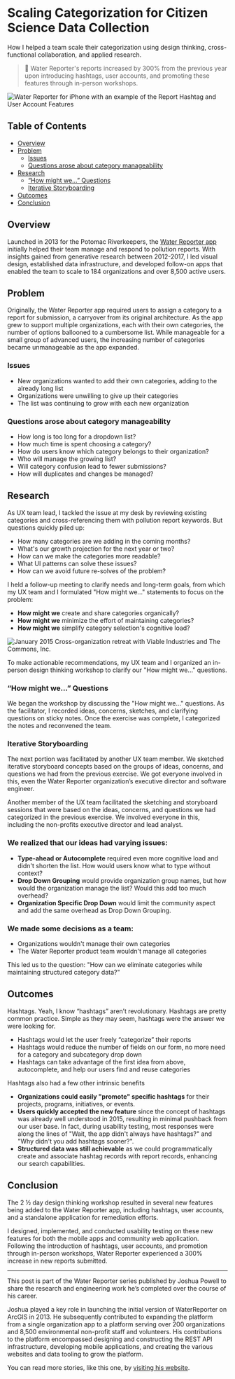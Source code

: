 # Scaling Categorization for Citizen Science Data Collection

How I helped a team scale their categorization using design thinking, cross-functional collaboration, and applied research.

> 🎯 Water Reporter's reports increased by 300% from the previous year upon introducing hashtags, user accounts, and promoting these features through in-person workshops.

![Water Reporter for iPhone with an example of the Report Hashtag and User Account Features](assets/images/WaterReporter-Hashtags.png)

## Table of Contents

  * [Overview](#overview)
  * [Problem](#problem)
    + [Issues](#issues)
    + [Questions arose about category manageability](#questions-arose-about-category-manageability)
  * [Research](#research)
    + [“How might we…” Questions](#-how-might-we---questions)
    + [Iterative Storyboarding](#iterative-storyboarding)
  * [Outcomes](#outcomes)
  * [Conclusion](#conclusion)
  
## Overview
Launched in 2013 for the Potomac Riverkeepers, the [Water Reporter app]((https://medium.com/@joshuaisaacpowell/launching-the-water-reporter-app-92365be4ffa4)) initially helped their team manage and respond to pollution reports. With insights gained from generative research between 2012-2017, I led visual design, established data infrastructure, and developed follow-on apps that enabled the team to scale to 184 organizations and over 8,500 active users.

## Problem
Originally, the Water Reporter app required users to assign a category to a report for submission, a carryover from its original architecture. As the app grew to support multiple organizations, each with their own categories, the number of options ballooned to a cumbersome list. While manageable for a small group of advanced users, the increasing number of categories became unmanageable as the app expanded.

### Issues
- New organizations wanted to add their own categories, adding to the already long list
- Organizations were unwilling to give up their categories
- The list was continuing to grow with each new organization

### Questions arose about category manageability
- How long is too long for a dropdown list?
- How much time is spent choosing a category?
- How do users know which category belongs to their organization?
- Who will manage the growing list?
- Will category confusion lead to fewer submissions?
- How will duplicates and changes be managed?

## Research

As UX team lead, I tackled the issue at my desk by reviewing existing categories and cross-referencing them with pollution report keywords. But questions quickly piled up:

- How many categories are we adding in the coming months?
- What's our growth projection for the next year or two?
- How can we make the categories more readable?
- What UI patterns can solve these issues?
- How can we avoid future re-solves of the problem?

I held a follow-up meeting to clarify needs and long-term goals, from which my UX team and I formulated "How might we..." statements to focus on the problem:

- **How might we** create and share categories organically?
- **How might we** minimize the effort of maintaining categories?
- **How might we** simplify category selection's cognitive load?

![January 2015 Cross-organization retreat with Viable Industries and The Commons, Inc.](assets/images/0*lYAGvj4IHgGQ21mQ.jpg)

To make actionable recommendations, my UX team and I organized an in-person design thinking workshop to clarify our "How might we..." questions.

### “How might we…” Questions
We began the workshop by discussing the "How might we..." questions. As the facilitator, I recorded ideas, concerns, sketches, and clarifying questions on sticky notes. Once the exercise was complete, I categorized the notes and reconvened the team.

### Iterative Storyboarding
The next portion was facilitated by another UX team member. We sketched iterative storyboard concepts based on the groups of ideas, concerns, and questions we had from the previous exercise. We got everyone involved in this, even the Water Reporter organization’s executive director and software engineer.

Another member of the UX team facilitated the sketching and storyboard sessions that were based on the ideas, concerns, and questions we had categorized in the previous exercise. We involved everyone in this, including the non-profits executive director and lead analyst.

### We realized that our ideas had varying issues:

- __Type-ahead or Autocomplete__ required even more cognitive load and didn't shorten the list. How would users know what to type without context?
- __Drop Down Grouping__ would provide organization group names, but how would the organization manage the list? Would this add too much overhead?
- __Organization Specific Drop Down__ would limit the community aspect and add the same overhead as Drop Down Grouping.

### We made some decisions as a team:

- Organizations wouldn't manage their own categories
- The Water Reporter product team wouldn't manage all categories

This led us to the question: "How can we eliminate categories while maintaining structured category data?"

## Outcomes
Hashtags. Yeah, I know “hashtags” aren’t revolutionary. Hashtags are pretty common practice. Simple as they may seem, hashtags were the answer we were looking for.

- Hashtags would let the user freely “categorize” their reports
- Hashtags would reduce the number of fields on our form, no more need for a category and subcategory drop down
- Hashtags can take advantage of the first idea from above, autocomplete, and help our users find and reuse categories

Hashtags also had a few other intrinsic benefits

- __Organizations could easily "promote" specific hashtags__ for their projects, programs, initiatives, or events.
- __Users quickly accepted the new feature__ since the concept of hashtags was already well understood in 2015, resulting in minimal pushback from our user base. In fact, during usability testing, most responses were along the lines of "Wait, the app didn't always have hashtags?" and "Why didn't you add hashtags sooner?".
- __Structured data was still achievable__ as we could programmatically create and associate hashtag records with report records, enhancing our search capabilities.

## Conclusion
The 2 ½ day design thinking workshop resulted in several new features being added to the Water Reporter app, including hashtags, user accounts, and a standalone application for remediation efforts. 

I designed, implemented, and conducted usability testing on these new features for both the mobile apps and community web application. Following the introduction of hashtags, user accounts, and promotion through in-person workshops, Water Reporter experienced a 300% increase in new reports submitted.

---

This post is part of the Water Reporter series published by Joshua Powell to share the research and engineering work he’s completed over the course of his career. 

Joshua played a key role in launching the initial version of WaterReporter on ArcGIS in 2013. He subsequently contributed to expanding the platform from a single organization app to a platform serving over 200 organizations and 8,500 environmental non-profit staff and volunteers. His contributions to the platform encompassed designing and constructing the REST API infrastructure, developing mobile applications, and creating the various websites and data tooling to grow the platform.

You can read more stories, like this one, by [visiting his website](https://joshuapowell.io).
